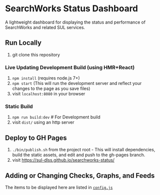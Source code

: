 # SearchWorks Status Dashboard
A lightweight dashboard for displaying the status and performance of SearchWorks and related SUL services.

## Run Locally
1. git clone this repository

### Live Updating Development Build (using HMR+React)
1. `npm install` (requires node.js 7+)
1. `npm start` (This will run the development server and reflect your changes to the page as you save files)
1. visit `localhost:8080` in your browser

### Static Build
1. `npm run build:dev` # For Development build
1. visit `dist/` using an http server

## Deploy to GH Pages
1. `./bin/publish.sh` from the project root - This will install dependencies, build the static assets, and edit and push to the gh-pages branch.
1. visit https://sul-dlss.github.io/searchworks-status/

## Adding or Changing Checks, Graphs, and Feeds
The items to be displayed here are listed in [`config.js`](https://github.com/sul-dlss/searchworks-status/blob/master/src/config.js)
